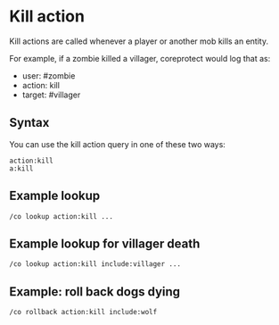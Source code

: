 # Kill action

Kill actions are called whenever a player or another mob kills an entity.

For example, if a zombie killed a villager, coreprotect would log that as:
- user: \#zombie
- action: kill
- target: \#villager


## Syntax

You can use the kill action query in one of these two ways:

```
action:kill
a:kill
```

## Example lookup

```
/co lookup action:kill ...
```

## Example lookup for villager death

```
/co lookup action:kill include:villager ...
```

## Example: roll back dogs dying

```
/co rollback action:kill include:wolf
```

